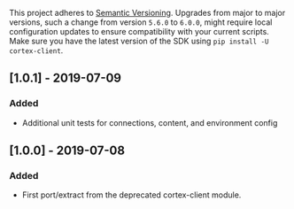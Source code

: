 This project adheres to [Semantic Versioning](https://semver.org/spec/v2.0.0.html). Upgrades from major to major versions, such a change from version `5.6.0` to `6.0.0`, might require local configuration updates to ensure compatibility with your current scripts. Make sure you have the latest version of the SDK using `pip install -U cortex-client`.


## [1.0.1] - 2019-07-09
### Added
* Additional unit tests for connections, content, and environment config

## [1.0.0] - 2019-07-08
### Added
* First port/extract from the deprecated cortex-client module.